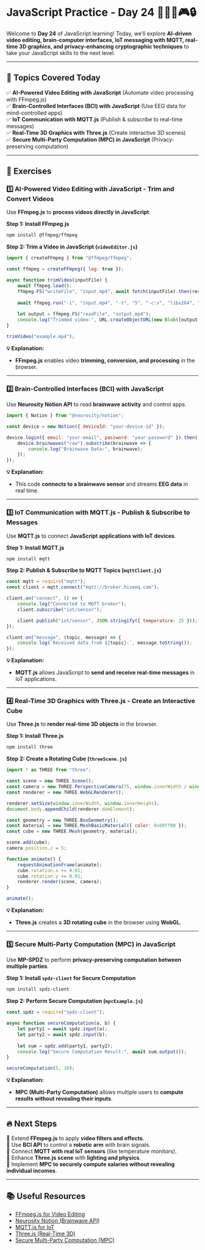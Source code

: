 # **JavaScript Practice - Day 24 🎥🧠📡🎮🔒**  

Welcome to **Day 24** of JavaScript learning! Today, we’ll explore **AI-driven video editing, brain-computer interfaces, IoT messaging with MQTT, real-time 3D graphics, and privacy-enhancing cryptographic techniques** to take your JavaScript skills to the next level.  

---

## **📌 Topics Covered Today**  
✅ **AI-Powered Video Editing with JavaScript** (Automate video processing with FFmpeg.js)  
✅ **Brain-Controlled Interfaces (BCI) with JavaScript** (Use EEG data for mind-controlled apps)  
✅ **IoT Communication with MQTT.js** (Publish & subscribe to real-time messages)  
✅ **Real-Time 3D Graphics with Three.js** (Create interactive 3D scenes)  
✅ **Secure Multi-Party Computation (MPC) in JavaScript** (Privacy-preserving computation)  

---

## **📝 Exercises**  

### **1️⃣ AI-Powered Video Editing with JavaScript - Trim and Convert Videos**  
Use **FFmpeg.js** to **process videos directly in JavaScript**.  

**Step 1: Install FFmpeg.js**  
```sh
npm install @ffmpeg/ffmpeg
```

**Step 2: Trim a Video in JavaScript (`videoEditor.js`)**  
```javascript
import { createFFmpeg } from "@ffmpeg/ffmpeg";

const ffmpeg = createFFmpeg({ log: true });

async function trimVideo(inputFile) {
    await ffmpeg.load();
    ffmpeg.FS("writeFile", "input.mp4", await fetch(inputFile).then(res => res.arrayBuffer()));
    
    await ffmpeg.run("-i", "input.mp4", "-t", "5", "-c:v", "libx264", "output.mp4");
    
    let output = ffmpeg.FS("readFile", "output.mp4");
    console.log("Trimmed video:", URL.createObjectURL(new Blob([output.buffer], { type: "video/mp4" })));
}

trimVideo("example.mp4");
```

**💡 Explanation:**  
- **FFmpeg.js** enables video **trimming, conversion, and processing** in the browser.  

---

### **2️⃣ Brain-Controlled Interfaces (BCI) with JavaScript**  
Use **Neurosity Notion API** to read **brainwave activity** and control apps.  

```javascript
import { Notion } from "@neurosity/notion";

const device = new Notion({ deviceId: "your-device-id" });

device.login({ email: "your-email", password: "your-password" }).then(() => {
    device.brainwaves("raw").subscribe(brainwave => {
        console.log("Brainwave Data:", brainwave);
    });
});
```

**💡 Explanation:**  
- This code **connects to a brainwave sensor** and streams **EEG data** in real time.  

---

### **3️⃣ IoT Communication with MQTT.js - Publish & Subscribe to Messages**  
Use **MQTT.js** to connect **JavaScript applications with IoT devices**.  

**Step 1: Install MQTT.js**  
```sh
npm install mqtt
```

**Step 2: Publish & Subscribe to MQTT Topics (`mqttClient.js`)**  
```javascript
const mqtt = require("mqtt");
const client = mqtt.connect("mqtt://broker.hivemq.com");

client.on("connect", () => {
    console.log("Connected to MQTT broker");
    client.subscribe("iot/sensor");

    client.publish("iot/sensor", JSON.stringify({ temperature: 25 }));
});

client.on("message", (topic, message) => {
    console.log(`Received data from ${topic}:`, message.toString());
});
```

**💡 Explanation:**  
- **MQTT.js** allows JavaScript to **send and receive real-time messages** in IoT applications.  

---

### **4️⃣ Real-Time 3D Graphics with Three.js - Create an Interactive Cube**  
Use **Three.js** to **render real-time 3D objects** in the browser.  

**Step 1: Install Three.js**  
```sh
npm install three
```

**Step 2: Create a Rotating Cube (`threeScene.js`)**  
```javascript
import * as THREE from "three";

const scene = new THREE.Scene();
const camera = new THREE.PerspectiveCamera(75, window.innerWidth / window.innerHeight, 0.1, 1000);
const renderer = new THREE.WebGLRenderer();

renderer.setSize(window.innerWidth, window.innerHeight);
document.body.appendChild(renderer.domElement);

const geometry = new THREE.BoxGeometry();
const material = new THREE.MeshBasicMaterial({ color: 0x00ff00 });
const cube = new THREE.Mesh(geometry, material);

scene.add(cube);
camera.position.z = 5;

function animate() {
    requestAnimationFrame(animate);
    cube.rotation.x += 0.01;
    cube.rotation.y += 0.01;
    renderer.render(scene, camera);
}

animate();
```

**💡 Explanation:**  
- **Three.js** creates a **3D rotating cube** in the browser using **WebGL**.  

---

### **5️⃣ Secure Multi-Party Computation (MPC) in JavaScript**  
Use **MP-SPDZ** to perform **privacy-preserving computation between multiple parties**.  

**Step 1: Install `spdz-client` for Secure Computation**  
```sh
npm install spdz-client
```

**Step 2: Perform Secure Computation (`mpcExample.js`)**  
```javascript
const spdz = require("spdz-client");

async function secureComputation(a, b) {
    let party1 = await spdz.input(a);
    let party2 = await spdz.input(b);
    
    let sum = spdz.add(party1, party2);
    console.log("Secure Computation Result:", await sum.output());
}

secureComputation(5, 10);
```

**💡 Explanation:**  
- **MPC (Multi-Party Computation)** allows multiple users to **compute results without revealing their inputs**.  

---

## **🔥 Next Steps**  
📌 Extend **FFmpeg.js** to apply **video filters and effects**.  
📌 Use **BCI API** to control a **robotic arm** with brain signals.  
📌 Connect **MQTT with real IoT sensors** (like temperature monitors).  
📌 Enhance **Three.js scene** with **lighting and physics**.  
📌 Implement **MPC to securely compute salaries without revealing individual incomes**.  

---

## **📚 Useful Resources**  
- [FFmpeg.js for Video Editing](https://ffmpeg.org/)  
- [Neurosity Notion (Brainwave API)](https://neurosity.co/)  
- [MQTT.js for IoT](https://www.npmjs.com/package/mqtt)  
- [Three.js (Real-Time 3D)](https://threejs.org/)  
- [Secure Multi-Party Computation (MPC)](https://mp-spdz.readthedocs.io/)  
